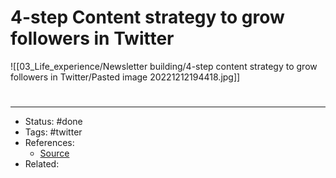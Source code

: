 # 4-step Content strategy to grow followers in Twitter
![[03_Life_experience/Newsletter building/4-step content strategy to grow followers in Twitter/Pasted image 20221212194418.jpg]]

#
---
- Status: #done
- Tags: #twitter
- References:
	- [Source](https://twitter.com/wizofecom/status/1602252333844422656)
- Related:
